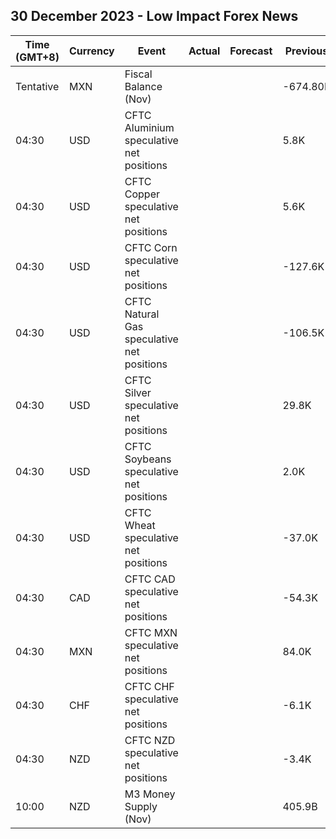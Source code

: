 ## 30 December 2023 - Low Impact Forex News

| Time (GMT+8) | Currency | Event | Actual | Forecast | Previous |
|------|----------|-------|--------|----------|----------|
| Tentative | MXN | Fiscal Balance (Nov) |  |  | -674.80B |
| 04:30 | USD | CFTC Aluminium speculative net positions |  |  | 5.8K |
| 04:30 | USD | CFTC Copper speculative net positions |  |  | 5.6K |
| 04:30 | USD | CFTC Corn speculative net positions |  |  | -127.6K |
| 04:30 | USD | CFTC Natural Gas speculative net positions |  |  | -106.5K |
| 04:30 | USD | CFTC Silver speculative net positions |  |  | 29.8K |
| 04:30 | USD | CFTC Soybeans speculative net positions |  |  | 2.0K |
| 04:30 | USD | CFTC Wheat speculative net positions |  |  | -37.0K |
| 04:30 | CAD | CFTC CAD speculative net positions |  |  | -54.3K |
| 04:30 | MXN | CFTC MXN speculative net positions |  |  | 84.0K |
| 04:30 | CHF | CFTC CHF speculative net positions |  |  | -6.1K |
| 04:30 | NZD | CFTC NZD speculative net positions |  |  | -3.4K |
| 10:00 | NZD | M3 Money Supply (Nov) |  |  | 405.9B |
